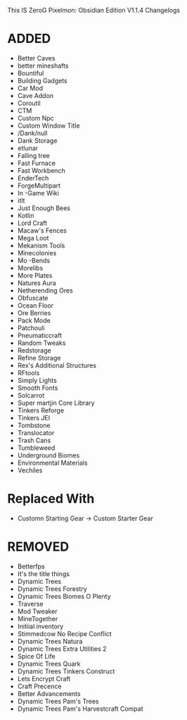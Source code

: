 This IS ZeroG Pixelmon: Obsidian Edition V1.1.4 Changelogs
# ADDED
 - Better Caves
 - better mineshafts
 - Bountiful 
 - Building Gadgets
 - Car Mod
 - Cave Addon
 - Coroutil
 - CTM
 - Custom Npc
 - Custom Window Title
 - /Dank/null
 - Dank Storage
 - etlunar
 - Falling tree
 - Fast Furnace
 - Fast Workbench
 - EnderTech
 - ForgeMultipart
 - In -Game Wiki
 - itlt
 - Just Enough Bees
 - Kotlin
 - Lord Craft
 - Macaw's Fences
 - Mega Loot
 - Mekanism Tools
 - Minecolonies
 - Mo -Bends
 - Morelibs
 - More Plates
 - Natures Aura
 - Netherending Ores
 - Obfuscate
 - Ocean Floor
 - Ore Berries
 - Pack Mode
 - Patchouli
 - Pneumaticcraft
 - Random Tweaks
 - Redstorage
 - Refine Storage
 - Rex's Additional Structures
 - RFtools
 - Simply Lights
 - Smooth Fonts
 - Solcarrot
 - Super martjin Core Library
 - Tinkers Reforge
 - Tinkers JEI
 - Tombstone
 - Translocator
 - Trash Cans
 - Tumbleweed
 - Underground Biomes
 - Environmental Materials
 - Vechiles


# Replaced With
 - Customn Starting Gear  -> Custom Starter Gear

# REMOVED 
 - Betterfps
 - It's the title things
 - Dynamic Trees
 - Dynamic Trees Forestry
 - Dynamic Trees Biomes O Plenty
 - Traverse
 - Mod Tweaker
 - MineTogether
 - Initiial inventory
 - Stimmedcow No Recipe Conflict
 - Dynamic Trees Natura
 - Dynamic Trees Extra Utilities 2
 - Spice Of Life
 - Dynamic Trees Quark
 - Dynamic Trees Tinkers Construct
 - Lets Encrypt Craft
 - Craft Precence
 - Better Advancements
 - Dynamic Trees Pam's Trees
 - Dynamic Trees Pam's Harvestcraft Compat

